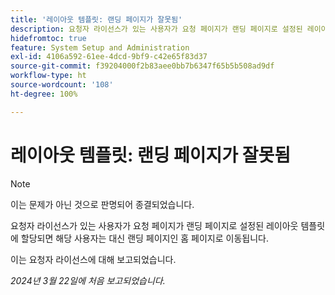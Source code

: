 ```yaml
---
title: '레이아웃 템플릿: 랜딩 페이지가 잘못됨'
description: 요청자 라이선스가 있는 사용자가 요청 페이지가 랜딩 페이지로 설정된 레이아웃 템플릿에 할당되면 해당 사용자는 대신 랜딩 페이지인 홈 페이지로 이동됩니다.
hidefromtoc: true
feature: System Setup and Administration
exl-id: 4106a592-61ee-4dcd-9bf9-c42e65f83d37
source-git-commit: f39204000f2b83aee0bb7b6347f65b5b508ad9df
workflow-type: ht
source-wordcount: '108'
ht-degree: 100%

---
```


# 레이아웃 템플릿: 랜딩 페이지가 잘못됨

>[!NOTE]
>
>이는 문제가 아닌 것으로 판명되어 종결되었습니다.

요청자 라이선스가 있는 사용자가 요청 페이지가 랜딩 페이지로 설정된 레이아웃 템플릿에 할당되면 해당 사용자는 대신 랜딩 페이지인 홈 페이지로 이동됩니다.

이는 요청자 라이선스에 대해 보고되었습니다.

_2024년 3월 22일에 처음 보고되었습니다._
